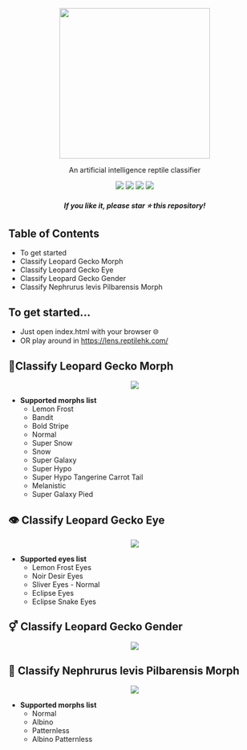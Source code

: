 <p align="center">
  <img width="300" src="https://i.imgur.com/ZqVyDLY.png">
</p>

<p align="center">
 An artificial intelligence reptile classifier
</p>

<p align="center">
 <img  src="https://badgen.net/github/license/micromatch/micromatch">
 <img src="https://badgen.net/badge/Version/1.0/orange?icon=label">
 <img src="https://badgen.net/badge/Made%20With/Javascript/yellow?icon=label">
 <img src="https://badgen.net/badge/Made%20With/Tensorflow.js/purple?icon=label">
</p>

<h5 align="center">If you like it, please star ⭐ this repository!</h5>
 
## Table of Contents
- To get started
- Classify Leopard Gecko Morph
- Classify Leopard Gecko Eye
- Classify Leopard Gecko Gender
- Classify Nephrurus levis Pilbarensis Morph

## To get started...
- Just open index.html with your browser 🌐
- OR play around in https://lens.reptilehk.com/


## 🤖Classify Leopard Gecko Morph
<p align="center">
<img src="https://i.imgur.com/df8jPZF.gif">
</p>

- **Supported morphs list**
    - Lemon Frost
    - Bandit
    - Bold Stripe
    - Normal
    - Super Snow
    - Snow
    - Super Galaxy
    - Super Hypo
    - Super Hypo Tangerine Carrot Tail
    - Melanistic
    - Super Galaxy Pied
    
## 👁️ Classify Leopard Gecko Eye

<p align="center">
<img src="https://i.imgur.com/pTbyczD.gif">
</p>

- **Supported eyes list**
    - Lemon Frost Eyes
    - Noir Desir Eyes
    - Sliver Eyes - Normal
    - Eclipse Eyes
    - Eclipse Snake Eyes
    
    
## ⚥ Classify Leopard Gecko Gender

<p align="center">
<img src="https://i.imgur.com/kNdoxkF.gif">
</p>

## 🦎 Classify Nephrurus levis Pilbarensis Morph

<p align="center">
<img src="https://i.imgur.com/nP8Eepb.gif">
</p>

- **Supported morphs list**
    - Normal
    - Albino
    - Patternless
    - Albino Patternless
